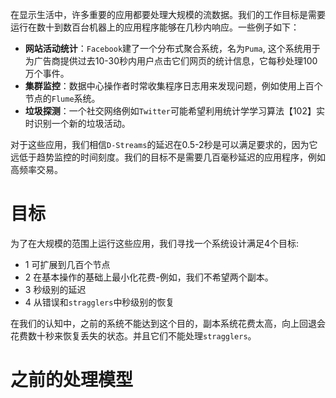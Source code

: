 在显示生活中，许多重要的应用都要处理大规模的流数据。我们的工作目标是需要运行在数十到数百台机器上的应用程序能够在几秒内响应。一些例子如下：

- **网站活动统计**：`Facebook`建了一个分布式聚合系统，名为`Puma`, 这个系统用于为广告商提供过去10-30秒内用户点击它们网页的统计信息，它每秒处理100万个事件。
- **集群监控**：数据中心操作者时常收集程序日志用来发现问题，例如使用上百个节点的`Flume`系统。
- **垃圾探测**：一个社交网络例如`Twitter`可能希望利用统计学学习算法【102】实时识别一个新的垃圾活动。

对于这些应用，我们相信`D-Streams`的延迟在0.5-2秒是可以满足要求的，因为它远低于趋势监控的时间刻度。我们的目标不是需要几百毫秒延迟的应用程序，例如高频率交易。

# 目标

为了在大规模的范围上运行这些应用，我们寻找一个系统设计满足4个目标:

- 1 可扩展到几百个节点
- 2 在基本操作的基础上最小化花费-例如，我们不希望两个副本。
- 3 秒级别的延迟
- 4 从错误和`stragglers`中秒级别的恢复

在我们的认知中，之前的系统不能达到这个目的，副本系统花费太高，向上回退会花费数十秒来恢复丢失的状态。并且它们不能处理`stragglers`。

# 之前的处理模型

